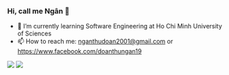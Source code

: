 ### Hi, call me Ngân 👋


- 🔭 I’m currently  learning Software Engineering at Ho Chi Minh University of Sciences
- 📫 How to reach me: nganthudoan2001@gmail.com or https://www.facebook.com/doanthungan19



![](https://raw.githubusercontent.com/thungan1909/github-stats/master/generated/overview.svg#gh-dark-mode-only)
![](https://raw.githubusercontent.com/thungan1909/github-stats/master/generated/languages.svg#gh-dark-mode-only)
